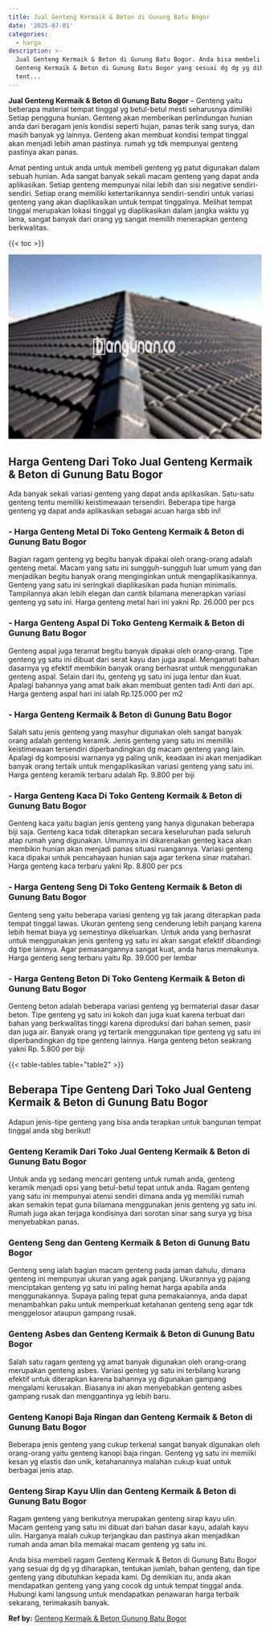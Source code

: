 ```yaml
---
title: Jual Genteng Kermaik & Beton di Gunung Batu Bogor
date: '2025-07-01'
categories:
  - harga
description: >-
  Jual Genteng Kermaik & Beton di Gunung Batu Bogor. Anda bisa membeli ragam
  Genteng Kermaik & Beton di Gunung Batu Bogor yang sesuai dg dg yg diharapkan,
  tent...
---
```


**Jual Genteng Kermaik & Beton di Gunung Batu Bogor** – Genteng yaitu beberapa material tempat tinggal yg betul-betul mesti seharusnya dimiliki Setiap pengguna hunian. Genteng akan memberikan perlindungan hunian anda dari beragam jenis kondisi seperti hujan, panas terik sang surya, dan masih banyak yg lainnya. Genteng akan membuat kondisi tempat tinggal akan menjadi lebih aman pastinya. rumah yg tdk mempunyai genteng pastinya akan panas.

Amat penting untuk anda untuk membeli genteng yg patut digunakan dalam sebuah hunian. Ada sangat banyak sekali macam genteng yang dapat anda aplikasikan. Setiap genteng mempunyai nilai lebih dan sisi negative sendiri-sendiri. Setiap orang memiliki ketertarikannya sendiri-sendiri untuk variasi genteng yang akan diaplikasikan untuk tempat tinggalnya. Melihat tempat tinggal merupakan lokasi tinggal yg diaplikasikan dalam jangka waktu yg lama, sangat banyak dari orang yg sangat memilih menerapkan genteng berkwalitas.

{{< toc >}}

![Jual Genteng Kermaik & Beton di Gunung Batu Bogor](/images/genteng-minimalis-murah25.png)

## Harga Genteng Dari Toko Jual Genteng Kermaik & Beton di Gunung Batu Bogor

Ada banyak sekali variasi genteng yang dapat anda aplikasikan. Satu-satu genteng tentu memiliki keistimewaan tersendiri. Beberapa tipe harga genteng yg dapat anda aplikasikan sebagai acuan harga sbb ini!

### \- Harga Genteng Metal Di Toko Genteng Kermaik & Beton di Gunung Batu Bogor

Bagian ragam genteng yg begitu banyak dipakai oleh orang-orang adalah genteng metal. Macam yang satu ini sungguh-sungguh luar umum yang dan menjadikan begitu banyak orang menginginkan untuk mengaplikasikannya. Genteng yang satu ini seringkali diaplikasikan pada hunian minimalis. Tampilannya akan lebih elegan dan cantik bilamana menerapkan variasi genteng yg satu ini. Harga genteng metal hari ini yakni Rp. 26.000 per pcs

### \- Harga Genteng Aspal Di Toko Genteng Kermaik & Beton di Gunung Batu Bogor

Genteng aspal juga teramat begitu banyak dipakai oleh orang-orang. Tipe genteng yg satu ini dibuat dari serat kayu dan juga aspal. Mengamati bahan dasarnya yg efektif membikin banyak orang berhasrat untuk menggunakan genteng aspal. Selain dari itu, genteng yg satu ini juga lentur dan kuat. Apalagi bahannya yang amat baik akan membuat genten tadi Anti dari api. Harga genteng aspal hari ini ialah Rp.125.000 per m2

### \- Harga Genteng Kermaik & Beton di Gunung Batu Bogor

Salah satu jenis genteng yang masyhur digunakan oleh sangat banyak orang adalah genteng keramik. Jenis genteng yang satu ini memiliki keistimewaan tersendiri diperbandingkan dg macam genteng yang lain. Apalagi dg komposisi warnanya yg paling unik, keadaan ini akan menjadikan banyak orang tertaik untuk mengaplikasikan variasi genteng yang satu ini. Harga genteng keramik terbaru adalah Rp. 9.800 per biji

### \- Harga Genteng Kaca Di Toko Genteng Kermaik & Beton di Gunung Batu Bogor

Genteng kaca yaitu bagian jenis genteng yang hanya digunakan beberapa biji saja. Genteng kaca tidak diterapkan secara keseluruhan pada seluruh atap rumah yang digunakan. Umumnya ini dikarenakan genteg kaca akan membikin hunian akan menjadi panas situasi ruangannya. Variasi genteng kaca dipakai untuk pencahayaan hunian saja agar terkena sinar matahari. Harga genteng kaca terbaru yakni Rp. 8.800 per pcs

### \- Harga Genteng Seng Di Toko Genteng Kermaik & Beton di Gunung Batu Bogor

Genteng seng yaitu beberapa variasi genteng yg tak jarang diterapkan pada tempat tinggal lawas. Ukuran genteng seng cenderung lebih panjang karena lebih hemat biaya yg semestinya dikeluarkan. Untuk anda yang berhasrat untuk menggunakan jenis genteng yg satu ini akan sangat efektif dibandingi dg tipe lainnya. Agar pemasangannya sangat kuat, anda harus memakunya. Harga genteng seng terbaru yaitu Rp. 39.000 per lembar

### \- Harga Genteng Beton Di Toko Genteng Kermaik & Beton di Gunung Batu Bogor

Genteng beton adalah beberapa variasi genteng yg bermaterial dasar dasar beton. Tipe genteng yg satu ini kokoh dan juga kuat karena terbuat dari bahan yang berkwalitas tinggi karena diproduksi dari bahan semen, pasir dan juga air. Banyak orang yg tertarik menggunakan tipe genteng yg satu ini diperbandingkan dg tipe genteng lainnya. Harga genteng beton seakrang yakni Rp. 5.800 per biji

{{< table-tables table="table2" >}}

## Beberapa Tipe Genteng Dari Toko Jual Genteng Kermaik & Beton di Gunung Batu Bogor

Adapun jenis-tipe genteng yang bisa anda terapkan untuk bangunan tempat tinggal anda sbg berikut!

### Genteng Keramik Dari Toko Jual Genteng Kermaik & Beton di Gunung Batu Bogor

Untuk anda yg sedang mencari genteng untuk rumah anda, genteng keramik menjadi opsi yang betul-betul tepat untuk anda. Ragam genteng yang satu ini mempunyai atensi sendiri dimana anda yg memiliki rumah akan semakin tepat guna bilamana menggunakan jenis genteng yg satu ini. Rumah juga akan terjaga kondisinya dari sorotan sinar sang surya yg bisa menyebabkan panas.

### Genteng Seng dan Genteng Kermaik & Beton di Gunung Batu Bogor

Genteng seng ialah bagian macam genteng pada jaman dahulu, dimana genteng ini mempunyai ukuran yang agak panjang. Ukurannya yg pajang menciptakan genteng yg satu ini paling hemat harga apabila anda menggunakannya. Supaya paling tepat guna pemakaiannya, anda dapat menambahkan paku untuk memperkuat ketahanan genteng seng agar tdk menggelosor ataupun gampang rusak.

### Genteng Asbes dan Genteng Kermaik & Beton di Gunung Batu Bogor

Salah satu ragam genteng yg amat banyak digunakan oleh orang-orang merupakan genteng asbes. Variasi genteg yg satu ini terbilang kurang efektif untuk diterapkan karena bahannya yg digunakan gampang mengalami kerusakan. Biasanya ini akan menyebabkan genteng asbes gampang rusak dan menggantinya yg lebih baru.

### Genteng Kanopi Baja Ringan dan Genteng Kermaik & Beton di Gunung Batu Bogor

Beberapa jenis genteng yang cukup terkenal sangat banyak digunakan oleh orang-orang yaitu genteng kanopi baja ringan. Genteng yg satu ini memiiki kesan yg elastis dan unik, ketahanannya malahan cukup kuat untuk berbagai jenis atap.

### Genteng Sirap Kayu Ulin dan Genteng Kermaik & Beton di Gunung Batu Bogor

Ragam genteng yang berikutnya merupakan genteng sirap kayu ulin. Macam genteng yang satu ini dibuat dari bahan dasar kayu, adalah kayu ulin. Harganya malah cukup terjangkau dan pastinya akan menjadikan rumah anda aman bila memakai macam genteng yg satu ini.

Anda bisa membeli ragam Genteng Kermaik & Beton di Gunung Batu Bogor yang sesuai dg dg yg diharapkan, tentukan jumlah, bahan genteng, dan tipe genteng yang dibutuhkan kepada kami. Dg demikian itu, anda akan mendapatkan genteng yang yang cocok dg untuk tempat tinggal anda. Hubungi kami langsung untuk mendapatkan penawaran harga terbaik sekarang, terimakasih banyak.

**Ref by:**  [Genteng Kermaik & Beton  Gunung Batu Bogor](https://id.wikipedia.org/wiki/Genteng)
